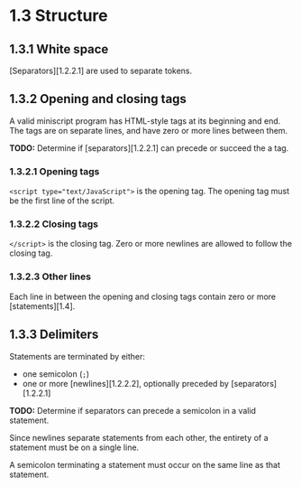 # 1.3 Structure

## 1.3.1 White space
[Separators][1.2.2.1] are used to separate tokens.


## 1.3.2 Opening and closing tags
A valid miniscript program has HTML-style tags at its beginning and end. The
tags are on separate lines, and have zero or more lines between them.

**TODO:** Determine if [separators][1.2.2.1] can precede or succeed the a tag.

### 1.3.2.1 Opening tags
`<script type="text/JavaScript">` is the opening tag.
The opening tag must be the first line of the script. 

### 1.3.2.2 Closing tags
`</script>` is the closing tag.
Zero or more newlines are allowed to follow the closing tag.

### 1.3.2.3 Other lines
Each line in between the opening and closing tags contain zero or more
[statements][1.4].


## 1.3.3 Delimiters
Statements are terminated by either:

- one semicolon (`;`)
- one or more [newlines][1.2.2.2], optionally preceded by [separators][1.2.2.1]

**TODO:** Determine if separators can precede a semicolon in a valid statement.

Since newlines separate statements from each other, the entirety of a statement
must be on a single line.

A semicolon terminating a statement must occur on the same line as that
statement.

